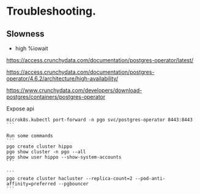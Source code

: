 # Troubleshooting.

## Slowness
- high %iowait


https://access.crunchydata.com/documentation/postgres-operator/latest/

https://access.crunchydata.com/documentation/postgres-operator/4.6.2/architecture/high-availability/

https://www.crunchydata.com/developers/download-postgres/containers/postgres-operator



Expose api
````
microk8s.kubectl port-forward -n pgo svc/postgres-operator 8443:8443
```

Run some commands
```
pgo create cluster hippo
pgo show cluster -n pgo --all
pgo show user hippo --show-system-accounts
```

```
pgo create cluster hacluster --replica-count=2 --pod-anti-affinity=preferred --pgbouncer
```
